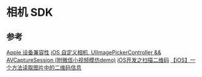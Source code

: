 #   相机 SDK

## 参考

[Apple 设备兼容性](https://developer.apple.com/library/archive/documentation/DeviceInformation/Reference/iOSDeviceCompatibility/Introduction/Introduction.html#//apple_ref/doc/uid/TP40013599-CH1-SW1)
[iOS 自定义相机, UIImagePickerController && AVCaptureSession (附微信小视频模仿demo)](https://www.jianshu.com/p/fe37cab68f7d)
[iOS开发之扫描二维码](https://www.jianshu.com/p/5994b3346f17)
[【iOS】一个方法读取图片中的二维码信息](https://blog.csdn.net/zhuming3834/article/details/50835808)


